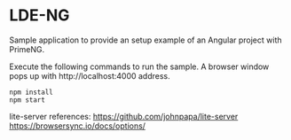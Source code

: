 # LDE-NG
Sample application to provide an setup example of an Angular project with PrimeNG.

Execute the following commands to run the sample. A browser window pops up with http://localhost:4000 address.

```
npm install
npm start
```

lite-server references:
https://github.com/johnpapa/lite-server
https://browsersync.io/docs/options/
